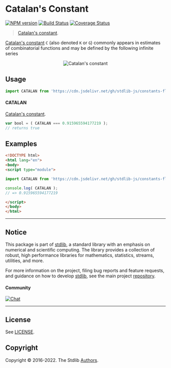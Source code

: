 <!--

@license Apache-2.0

Copyright (c) 2018 The Stdlib Authors.

Licensed under the Apache License, Version 2.0 (the "License");
you may not use this file except in compliance with the License.
You may obtain a copy of the License at

   http://www.apache.org/licenses/LICENSE-2.0

Unless required by applicable law or agreed to in writing, software
distributed under the License is distributed on an "AS IS" BASIS,
WITHOUT WARRANTIES OR CONDITIONS OF ANY KIND, either express or implied.
See the License for the specific language governing permissions and
limitations under the License.

-->

# Catalan's Constant

[![NPM version][npm-image]][npm-url] [![Build Status][test-image]][test-url] [![Coverage Status][coverage-image]][coverage-url] <!-- [![dependencies][dependencies-image]][dependencies-url] -->

> [Catalan's constant][catalan-constant].

<section class="intro">

[Catalan's constant][catalan-constant] `C` (also denoted `K` or `G`) commonly appears in estimates of combinatorial functions and may be defined by the following infinite series

<!-- <equation class="equation" label="eq:catalan_constant" align="center" raw="C = \sum_{n=0}^{\infty} \frac{(-1)^{n}}{(2n+1)^2} = \frac{1}{1^2} - \frac{1}{3^2} + \frac{1}{5^2} - \frac{1}{7^2} + \cdots" alt="Catalan's constant"> -->

<div class="equation" align="center" data-raw-text="C = \sum_{n=0}^{\infty} \frac{(-1)^{n}}{(2n+1)^2} = \frac{1}{1^2} - \frac{1}{3^2} + \frac{1}{5^2} - \frac{1}{7^2} + \cdots" data-equation="eq:catalan_constant">
    <img src="https://cdn.jsdelivr.net/gh/stdlib-js/stdlib@5d87cc7cb2c58aeb732872f89562d2c89571cc8a/lib/node_modules/@stdlib/constants/float64/catalan/docs/img/equation_catalan_constant.svg" alt="Catalan's constant">
    <br>
</div>

<!-- </equation> -->

</section>

<!-- /.intro -->



<section class="usage">

## Usage

```javascript
import CATALAN from 'https://cdn.jsdelivr.net/gh/stdlib-js/constants-float64-catalan@esm/index.mjs';
```

#### CATALAN

[Catalan's constant][catalan-constant].

```javascript
var bool = ( CATALAN === 0.915965594177219 );
// returns true
```

</section>

<!-- /.usage -->

<section class="examples">

## Examples

<!-- TODO: better example -->

<!-- eslint no-undef: "error" -->

```html
<!DOCTYPE html>
<html lang="en">
<body>
<script type="module">

import CATALAN from 'https://cdn.jsdelivr.net/gh/stdlib-js/constants-float64-catalan@esm/index.mjs';

console.log( CATALAN );
// => 0.915965594177219

</script>
</body>
</html>
```

</section>

<!-- /.examples -->

<!-- Section for related `stdlib` packages. Do not manually edit this section, as it is automatically populated. -->

<section class="related">

</section>

<!-- /.related -->

<!-- Section for all links. Make sure to keep an empty line after the `section` element and another before the `/section` close. -->


<section class="main-repo" >

* * *

## Notice

This package is part of [stdlib][stdlib], a standard library with an emphasis on numerical and scientific computing. The library provides a collection of robust, high performance libraries for mathematics, statistics, streams, utilities, and more.

For more information on the project, filing bug reports and feature requests, and guidance on how to develop [stdlib][stdlib], see the main project [repository][stdlib].

#### Community

[![Chat][chat-image]][chat-url]

---

## License

See [LICENSE][stdlib-license].


## Copyright

Copyright &copy; 2016-2022. The Stdlib [Authors][stdlib-authors].

</section>

<!-- /.stdlib -->

<!-- Section for all links. Make sure to keep an empty line after the `section` element and another before the `/section` close. -->

<section class="links">

[npm-image]: http://img.shields.io/npm/v/@stdlib/constants-float64-catalan.svg
[npm-url]: https://npmjs.org/package/@stdlib/constants-float64-catalan

[test-image]: https://github.com/stdlib-js/constants-float64-catalan/actions/workflows/test.yml/badge.svg?branch=main
[test-url]: https://github.com/stdlib-js/constants-float64-catalan/actions/workflows/test.yml?query=branch:main

[coverage-image]: https://img.shields.io/codecov/c/github/stdlib-js/constants-float64-catalan/main.svg
[coverage-url]: https://codecov.io/github/stdlib-js/constants-float64-catalan?branch=main

<!--

[dependencies-image]: https://img.shields.io/david/stdlib-js/constants-float64-catalan.svg
[dependencies-url]: https://david-dm.org/stdlib-js/constants-float64-catalan/main

-->

[chat-image]: https://img.shields.io/gitter/room/stdlib-js/stdlib.svg
[chat-url]: https://gitter.im/stdlib-js/stdlib/

[stdlib]: https://github.com/stdlib-js/stdlib

[stdlib-authors]: https://github.com/stdlib-js/stdlib/graphs/contributors

[umd]: https://github.com/umdjs/umd
[es-module]: https://developer.mozilla.org/en-US/docs/Web/JavaScript/Guide/Modules

[deno-url]: https://github.com/stdlib-js/constants-float64-catalan/tree/deno
[umd-url]: https://github.com/stdlib-js/constants-float64-catalan/tree/umd
[esm-url]: https://github.com/stdlib-js/constants-float64-catalan/tree/esm
[branches-url]: https://github.com/stdlib-js/constants-float64-catalan/blob/main/branches.md

[stdlib-license]: https://raw.githubusercontent.com/stdlib-js/constants-float64-catalan/main/LICENSE

[catalan-constant]: https://en.wikipedia.org/wiki/Catalan%27s_constant

</section>

<!-- /.links -->
